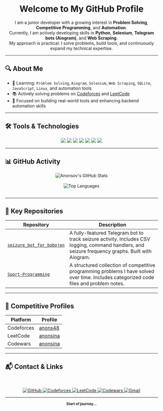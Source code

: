 <div align="center">

# Welcome to My GitHub Profile

I am a junior developer with a growing interest in **Problem Solving**, **Competitive Programming**, and **Automation**.  
Currently, I am actively developing skills in **Python**, **Selenium**, **Telegram bots (Aiogram)**, and **Web Scraping**.  
My approach is practical: I solve problems, build tools, and continuously expand my technical expertise.

</div>

---

## 🔍 About Me

- 🧠 Learning: `Problem Solving`, `Aiogram`, `Selenium`, `Web Scraping`, `SQLite`, `JavaScript`, `Linux`, and automation tools
- 📚 Actively solving problems on [Codeforces](https://codeforces.com/profile/anons48) and [LeetCode](https://leetcode.com/anonsina/)
- 🎯 Focused on building real-world tools and enhancing backend automation skills

---

## 🛠️ Tools & Technologies

<p align="center">
  <img src="https://img.shields.io/badge/Aiogram-0088CC?style=for-the-badge&logo=telegram&logoColor=white" />
  <img src="https://img.shields.io/badge/Selenium-43B02A?style=for-the-badge&logo=selenium&logoColor=white" />
  <img src="https://img.shields.io/badge/SQLite-003B57?style=for-the-badge&logo=sqlite&logoColor=white" />
  <img src="https://img.shields.io/badge/After%20Effects-9999FF?style=for-the-badge&logo=adobeaftereffects&logoColor=white" />
  <img src="https://img.shields.io/badge/JavaScript-F7DF1E?style=for-the-badge&logo=javascript&logoColor=black" />
  <img src="https://img.shields.io/badge/Linux-FCC624?style=for-the-badge&logo=linux&logoColor=black" />
  <img src="https://img.shields.io/badge/Web%20Scraping-6E6E6E?style=for-the-badge&logo=python&logoColor=white" />
</p>

---

## 📊 GitHub Activity

<p align="center"> <img src="https://github-readme-stats.vercel.app/api?username=Anonsov&show_icons=true&theme=dracula" alt="Anonsov's GitHub Stats" /> <br/><br/> <img src="https://github-readme-stats.vercel.app/api/top-langs/?username=Anonsov&layout=compact&theme=dracula" alt="Top Languages" /> <br/><br/></p>

---

## 💼 Key Repositories

| Repository | Description |
|------------|-------------|
| [`seizure_bot_for_bobojon`](https://github.com/Anonsov/seizure_bot_for_bobojon) | A fully-featured Telegram bot to track seizure activity. Includes CSV logging, command handlers, and seizure frequency graphs. Built with Aiogram. |
| [`Sport-Programming`](https://github.com/Anonsov/Sport-Programming) | A structured collection of competitive programming problems I have solved over time. Includes categorized code files and problem notes. |

---

## 🧠 Competitive Profiles

| Platform      | Profile |
|---------------|---------|
| Codeforces    | [anons48](https://codeforces.com/profile/anons48) |
| LeetCode      | [anonsina](https://leetcode.com/anonsina/)        |
| Codewars      | [anonsina](https://www.codewars.com/users/anonsina)|

---

## 📬 Contact & Links
<br/>

<div align="center">

<p align="center"> <a href="https://github.com/Anonsov"> <img src="https://img.shields.io/badge/GitHub-100000?style=for-the-badge&logo=github&logoColor=white" alt="GitHub"/> </a> <a href="https://codeforces.com/profile/anons48"> <img src="https://img.shields.io/badge/Codeforces-1F8ACB?style=for-the-badge&logo=codeforces&logoColor=white" alt="Codeforces"/> </a> <a href="https://leetcode.com/anonsina/"> <img src="https://img.shields.io/badge/LeetCode-FFA116?style=for-the-badge&logo=leetcode&logoColor=black" alt="LeetCode"/> </a> <a href="https://www.codewars.com/users/anonsina"> <img src="https://img.shields.io/badge/Codewars-B1361D?style=for-the-badge&logo=codewars&logoColor=white" alt="Codewars"/> </a> <a href="mailto:anonsina@gmail.com"> <img src="https://img.shields.io/badge/Gmail-D14836?style=for-the-badge&logo=gmail&logoColor=white" alt="Gmail"/> </a> </p>

</div>

---

<div align="center">
  <sub><strong>Start of journey...</strong></sub>
</div>
